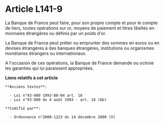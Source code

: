 # Article L141-9

La Banque de France peut faire, pour son propre compte et pour le compte de tiers, toutes opérations sur or, moyens de
paiement et titres libellés en monnaies étrangères ou définis par un poids d'or.

La Banque de France peut prêter ou emprunter des sommes en euros ou en devises étrangères à des banques étrangères,
institutions ou organismes monétaires étrangers ou internationaux.

A l'occasion de ces opérations, la Banque de France demande ou octroie les garanties qui lui paraissent appropriées.

**Liens relatifs à cet article**

	**Anciens textes**:

	  - Loi n°93-980 1993-08-04 art. 18
	  - Loi n°93-980 du 4 août 1993 - art. 18 (Ab)

	**Codifié par**:

	  - Ordonnance n°2000-1223 du 14 décembre 2000 (V)
